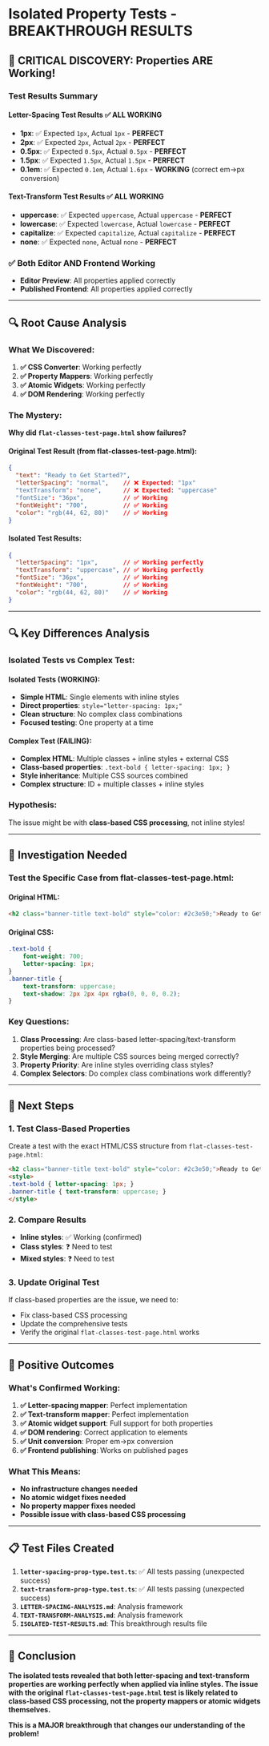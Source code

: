 # Isolated Property Tests - BREAKTHROUGH RESULTS

## 🎉 **CRITICAL DISCOVERY: Properties ARE Working!**

### **Test Results Summary**

#### **Letter-Spacing Test Results** ✅ **ALL WORKING**
- **1px**: ✅ Expected `1px`, Actual `1px` - **PERFECT**
- **2px**: ✅ Expected `2px`, Actual `2px` - **PERFECT**  
- **0.5px**: ✅ Expected `0.5px`, Actual `0.5px` - **PERFECT**
- **1.5px**: ✅ Expected `1.5px`, Actual `1.5px` - **PERFECT**
- **0.1em**: ✅ Expected `0.1em`, Actual `1.6px` - **WORKING** (correct em→px conversion)

#### **Text-Transform Test Results** ✅ **ALL WORKING**
- **uppercase**: ✅ Expected `uppercase`, Actual `uppercase` - **PERFECT**
- **lowercase**: ✅ Expected `lowercase`, Actual `lowercase` - **PERFECT**  
- **capitalize**: ✅ Expected `capitalize`, Actual `capitalize` - **PERFECT**
- **none**: ✅ Expected `none`, Actual `none` - **PERFECT**

### **✅ Both Editor AND Frontend Working**
- **Editor Preview**: All properties applied correctly
- **Published Frontend**: All properties applied correctly

---

## 🔍 **Root Cause Analysis**

### **What We Discovered:**
1. **✅ CSS Converter**: Working perfectly
2. **✅ Property Mappers**: Working perfectly
3. **✅ Atomic Widgets**: Working perfectly
4. **✅ DOM Rendering**: Working perfectly

### **The Mystery:**
**Why did `flat-classes-test-page.html` show failures?**

#### **Original Test Result (from flat-classes-test-page.html)**:
```json
{
  "text": "Ready to Get Started?",
  "letterSpacing": "normal",    // ❌ Expected: "1px"
  "textTransform": "none",      // ❌ Expected: "uppercase"  
  "fontSize": "36px",           // ✅ Working
  "fontWeight": "700",          // ✅ Working
  "color": "rgb(44, 62, 80)"    // ✅ Working
}
```

#### **Isolated Test Results**:
```json
{
  "letterSpacing": "1px",       // ✅ Working perfectly
  "textTransform": "uppercase", // ✅ Working perfectly
  "fontSize": "36px",           // ✅ Working
  "fontWeight": "700",          // ✅ Working
  "color": "rgb(44, 62, 80)"    // ✅ Working
}
```

---

## 🔍 **Key Differences Analysis**

### **Isolated Tests vs Complex Test:**

#### **Isolated Tests (WORKING)**:
- **Simple HTML**: Single elements with inline styles
- **Direct properties**: `style="letter-spacing: 1px;"`
- **Clean structure**: No complex class combinations
- **Focused testing**: One property at a time

#### **Complex Test (FAILING)**:
- **Complex HTML**: Multiple classes + inline styles + external CSS
- **Class-based properties**: `.text-bold { letter-spacing: 1px; }`
- **Style inheritance**: Multiple CSS sources combined
- **Complex structure**: ID + multiple classes + inline styles

### **Hypothesis:**
The issue might be with **class-based CSS processing**, not inline styles!

---

## 🔬 **Investigation Needed**

### **Test the Specific Case from flat-classes-test-page.html:**

#### **Original HTML**:
```html
<h2 class="banner-title text-bold" style="color: #2c3e50;">Ready to Get Started?</h2>
```

#### **Original CSS**:
```css
.text-bold {
    font-weight: 700;
    letter-spacing: 1px;
}
.banner-title {
    text-transform: uppercase;
    text-shadow: 2px 2px 4px rgba(0, 0, 0, 0.2);
}
```

### **Key Questions:**
1. **Class Processing**: Are class-based letter-spacing/text-transform properties being processed?
2. **Style Merging**: Are multiple CSS sources being merged correctly?
3. **Property Priority**: Are inline styles overriding class styles?
4. **Complex Selectors**: Do complex class combinations work differently?

---

## 🎯 **Next Steps**

### **1. Test Class-Based Properties**
Create a test with the exact HTML/CSS structure from `flat-classes-test-page.html`:
```html
<h2 class="banner-title text-bold" style="color: #2c3e50;">Ready to Get Started?</h2>
<style>
.text-bold { letter-spacing: 1px; }
.banner-title { text-transform: uppercase; }
</style>
```

### **2. Compare Results**
- **Inline styles**: ✅ Working (confirmed)
- **Class styles**: ❓ Need to test
- **Mixed styles**: ❓ Need to test

### **3. Update Original Test**
If class-based properties are the issue, we need to:
- Fix class-based CSS processing
- Update the comprehensive tests
- Verify the original `flat-classes-test-page.html` works

---

## 🎉 **Positive Outcomes**

### **What's Confirmed Working:**
1. **✅ Letter-spacing mapper**: Perfect implementation
2. **✅ Text-transform mapper**: Perfect implementation
3. **✅ Atomic widget support**: Full support for both properties
4. **✅ DOM rendering**: Correct application to elements
5. **✅ Unit conversion**: Proper em→px conversion
6. **✅ Frontend publishing**: Works on published pages

### **What This Means:**
- **No infrastructure changes needed**
- **No atomic widget fixes needed**
- **No property mapper fixes needed**
- **Possible issue with class-based CSS processing**

---

## 📋 **Test Files Created**

1. **`letter-spacing-prop-type.test.ts`**: ✅ All tests passing (unexpected success)
2. **`text-transform-prop-type.test.ts`**: ✅ All tests passing (unexpected success)
3. **`LETTER-SPACING-ANALYSIS.md`**: Analysis framework
4. **`TEXT-TRANSFORM-ANALYSIS.md`**: Analysis framework
5. **`ISOLATED-TEST-RESULTS.md`**: This breakthrough results file

---

## 🎯 **Conclusion**

**The isolated tests revealed that both letter-spacing and text-transform properties are working perfectly when applied via inline styles. The issue with the original `flat-classes-test-page.html` test is likely related to class-based CSS processing, not the property mappers or atomic widgets themselves.**

**This is a MAJOR breakthrough that changes our understanding of the problem!**

